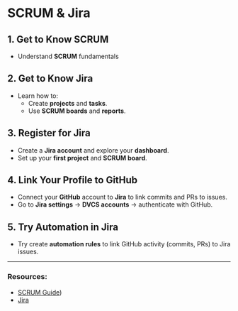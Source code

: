 # SCRUM & Jira 

## 1. Get to Know SCRUM
- Understand **SCRUM** fundamentals

## 2. Get to Know Jira
- Learn how to:
  - Create **projects** and **tasks**.
  - Use **SCRUM boards** and **reports**.

## 3. Register for Jira
- Create a **Jira account** and explore your **dashboard**.
- Set up your **first project** and **SCRUM board**.

## 4. Link Your Profile to GitHub
- Connect your **GitHub** account to **Jira** to link commits and PRs to issues.
- Go to **Jira settings** → **DVCS accounts** → authenticate with GitHub.

## 5. Try Automation in Jira
- Try create **automation rules** to link GitHub activity (commits, PRs) to Jira issues.

---

### Resources:
- [SCRUM Guide](https://softserve.academy/course/view.php?id=182))
- [Jira](https://www.atlassian.com/software/jira/guides/getting-started/basics#step-1-create-a-project)

